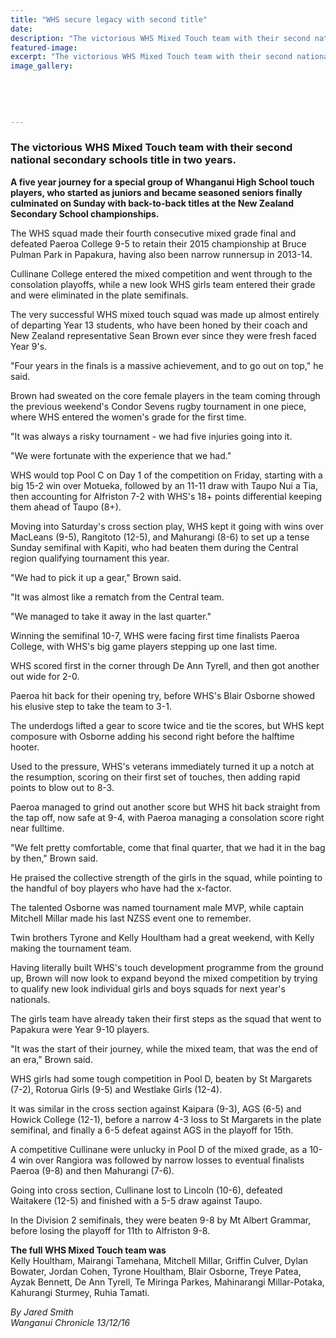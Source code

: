```yaml
---
title: "WHS secure legacy with second title"
date: 
description: "The victorious WHS Mixed Touch team with their second national secondary schools title in two years... Wanganui Chronicle article on 13/12/16..."
featured-image: 
excerpt: "The victorious WHS Mixed Touch team with their second national secondary schools title in two years."
image_gallery:
	
	
	
	
	
---
```


<h3><strong>The victorious WHS Mixed Touch team with their second national secondary schools title in two years.</strong></h3>
<div id="articleBody" class="articleBody" data-next-link="/wanganui-chronicle/sport/news/article.cfm?c_id=1503424&amp;objectid=11765392" data-next-title="Auret damaged in Waihi" data-next-classification=" Sport">
<p><strong>A five year journey for a special group of Whanganui High School touch players, who started as juniors and became seasoned seniors finally culminated on Sunday with back-to-back titles at the New Zealand Secondary School championships.</strong></p>
<p>The WHS squad made their fourth consecutive mixed grade final and defeated Paeroa College 9-5 to retain their 2015 championship at Bruce Pulman Park in Papakura, having also been narrow runnersup in 2013-14.</p>
<p>Cullinane College entered the mixed competition and went through to the consolation playoffs, while a new look WHS girls team entered their grade and were eliminated in the plate semifinals.</p>
<p>The very successful WHS mixed touch squad was made up almost entirely of departing Year 13 students, who have been honed by their coach and New Zealand representative Sean Brown ever since they were fresh faced Year 9's.</p>
<p>"Four years in the finals is a massive achievement, and to go out on top," he said.</p>
<p>Brown had sweated on the core female players in the team coming through the previous weekend's Condor Sevens rugby tournament in one piece, where WHS entered the women's grade for the first time.</p>
<p>"It was always a risky tournament - we had five injuries going into it.</p>
<p>"We were fortunate with the experience that we had."&nbsp;</p>
<p>WHS would top Pool C on Day 1 of the competition on Friday, starting with a big 15-2 win over Motueka, followed by an 11-11 draw with Taupo Nui a Tia, then accounting for Alfriston 7-2 with WHS's 18+ points differential keeping them ahead of Taupo (8+).</p>
<p>Moving into Saturday's cross section play, WHS kept it going with wins over MacLeans (9-5), Rangitoto (12-5), and Mahurangi (8-6) to set up a tense Sunday semifinal with Kapiti, who had beaten them during the Central region qualifying tournament this year.</p>
<p>"We had to pick it up a gear," Brown said.</p>
<p>"It was almost like a rematch from the Central team.</p>
<p>"We managed to take it away in the last quarter."</p>
<p>Winning the semifinal 10-7, WHS were facing first time finalists Paeroa College, with WHS's big game players stepping up one last time.</p>
<p>WHS scored first in the corner through De Ann Tyrell, and then got another out wide for 2-0.</p>
<p>Paeroa hit back for their opening try, before WHS's Blair Osborne showed his elusive step to take the team to 3-1.</p>
<p>The underdogs lifted a gear to score twice and tie the scores, but WHS kept composure with Osborne adding his second right before the halftime hooter.</p>
<p>Used to the pressure, WHS's veterans immediately turned it up a notch at the resumption, scoring on their first set of touches, then adding rapid points to blow out to 8-3.</p>
<p>Paeroa managed to grind out another score but WHS hit back straight from the tap off, now safe at 9-4, with Paeroa managing a consolation score right near fulltime.</p>
<p>"We felt pretty comfortable, come that final quarter, that we had it in the bag by then," Brown said.</p>
<p>He praised the collective strength of the girls in the squad, while pointing to the handful of boy players who have had the x-factor.</p>
<p>The talented Osborne was named tournament male MVP, while captain Mitchell Millar made his last NZSS event one to remember.</p>
<p>Twin brothers Tyrone and Kelly Houltham had a great weekend, with Kelly making the tournament team.</p>
<p>Having literally built WHS's touch development programme from the ground up, Brown will now look to expand beyond the mixed competition by trying to qualify new look individual girls and boys squads for next year's nationals.</p>
<p>The girls team have already taken their first steps as the squad that went to Papakura were Year 9-10 players.</p>
<p>"It was the start of their journey, while the mixed team, that was the end of an era," Brown said.</p>
<p>WHS girls had some tough competition in Pool D, beaten by St Margarets (7-2), Rotorua Girls (9-5) and Westlake Girls (12-4).</p>
<p>It was similar in the cross section against Kaipara (9-3), AGS (6-5) and Howick College (12-1), before a narrow 4-3 loss to St Margarets in the plate semifinal, and finally a 6-5 defeat against AGS in the playoff for 15th.</p>
<p>A competitive Cullinane were unlucky in Pool D of the mixed grade, as a 10-4 win over Rangiora was followed by narrow losses to eventual finalists Paeroa (9-8) and then Mahurangi (7-6).</p>
<p>Going into cross section, Cullinane lost to Lincoln (10-6), defeated Waitakere (12-5) and finished with a 5-5 draw against Taupo.</p>
<p>In the Division 2 semifinals, they were beaten 9-8 by Mt Albert Grammar, before losing the playoff for 11th to Alfriston 9-8.</p>
<p><strong>The full WHS Mixed Touch team was</strong><br />Kelly Houltham, Mairangi Tamehana, Mitchell Millar, Griffin Culver, Dylan Bowater, Jordan Cohen, Tyrone Houltham, Blair Osborne, Treye Patea, Ayzak Bennett, De Ann Tyrell, Te Miringa Parkes, Mahinarangi Millar-Potaka, Kahurangi Sturmey, Ruhia Tamati.</p>
</div>
<div class="detailsLarge articleEmailLink">
<p class="writtenBy"><em>By Jared Smith</em><br /><em>Wanganui Chronicle 13/12/16</em></p>
</div>

